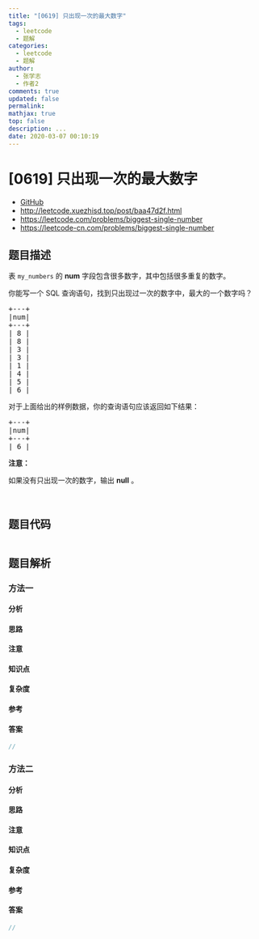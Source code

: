 ```yaml
---
title: "[0619] 只出现一次的最大数字"
tags:
  - leetcode
  - 题解
categories:
  - leetcode
  - 题解
author:
  - 张学志
  - 作者2
comments: true
updated: false
permalink:
mathjax: true
top: false
description: ...
date: 2020-03-07 00:10:19
---
```



# [0619] 只出现一次的最大数字
* [GitHub](https://github.com/algoboy101/LeetCodeCrowdsource/tree/master/_posts/QA/%5B0619%5D%20%E5%8F%AA%E5%87%BA%E7%8E%B0%E4%B8%80%E6%AC%A1%E7%9A%84%E6%9C%80%E5%A4%A7%E6%95%B0%E5%AD%97.md)
* http://leetcode.xuezhisd.top/post/baa47d2f.html
* https://leetcode.com/problems/biggest-single-number
* https://leetcode-cn.com/problems/biggest-single-number


## 题目描述

<p>表&nbsp;<code>my_numbers</code>&nbsp;的 <strong>num</strong>&nbsp;字段包含很多数字，其中包括很多重复的数字。</p>

<p>你能写一个 SQL 查询语句，找到只出现过一次的数字中，最大的一个数字吗？</p>

<pre>+---+
|num|
+---+
| 8 |
| 8 |
| 3 |
| 3 |
| 1 |
| 4 |
| 5 |
| 6 | 
</pre>

<p>对于上面给出的样例数据，你的查询语句应该返回如下结果：</p>

<pre>+---+
|num|
+---+
| 6 |
</pre>

<p><strong>注意：</strong></p>

<p>如果没有只出现一次的数字，输出&nbsp;<strong>null</strong>&nbsp;。</p>

<p>&nbsp;</p>



## 题目代码

```cpp
```


## 题目解析


### 方法一

#### 分析

#### 思路

#### 注意

#### 知识点

#### 复杂度

#### 参考

#### 答案

```cpp
//
```


### 方法二

#### 分析

#### 思路

#### 注意

#### 知识点

#### 复杂度

#### 参考

#### 答案

```cpp
//
```


